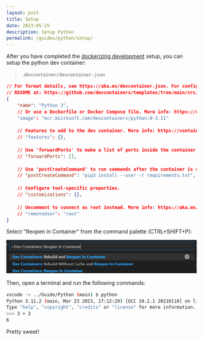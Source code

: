 ```yaml
---
layout: post
title: Setup
date: 2023-05-25
description: Setup Python
permalink: /guides/python/setup/
---
```


After you have completed the [dockerizing development](/guides/intro/dockerize-development/) setup, you can setup the python dev container:

> `.devcontainer/devcontainer.json`

```json
// For format details, see https://aka.ms/devcontainer.json. For config options, see the
// README at: https://github.com/devcontainers/templates/tree/main/src/python
{
	"name": "Python 3",
	// Or use a Dockerfile or Docker Compose file. More info: https://containers.dev/guide/dockerfile
	"image": "mcr.microsoft.com/devcontainers/python:0-3.11"

	// Features to add to the dev container. More info: https://containers.dev/features.
	// "features": {},

	// Use 'forwardPorts' to make a list of ports inside the container available locally.
	// "forwardPorts": [],

	// Use 'postCreateCommand' to run commands after the container is created.
	// "postCreateCommand": "pip3 install --user -r requirements.txt",

	// Configure tool-specific properties.
	// "customizations": {},

	// Uncomment to connect as root instead. More info: https://aka.ms/dev-containers-non-root.
	// "remoteUser": "root"
}
```

Select "Reopen in Container" from the command palette (CTRL+SHIFT+P):

![](assets/2023-05-25-09-04-09.png)

Then, open a terminal and run the following commands:

```bash
vscode -> ../Guide/Python (main) $ python
Python 3.11.2 (main, Mar 23 2023, 17:12:29) [GCC 10.2.1 20210110] on linux
Type "help", "copyright", "credits" or "license" for more information.
>>> 3 + 3
6
```

Pretty sweet!